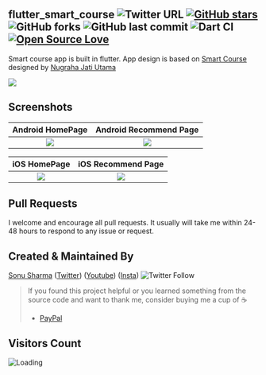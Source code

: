 ## flutter_smart_course ![Twitter URL](https://img.shields.io/twitter/url?style=social&url=https%3A%2F%2Ftwitter.com%2Fthealphamerc) [![GitHub stars](https://img.shields.io/github/stars/Thealphamerc/flutter_smart_course?style=social)](https://github.com/login?return_to=%2FTheAlphamerc%flutter_smart_course) ![GitHub forks](https://img.shields.io/github/forks/TheAlphamerc/flutter_smart_course?style=social) ![GitHub last commit](https://img.shields.io/github/last-commit/Thealphamerc/flutter_smart_course) ![Dart CI](https://github.com/TheAlphamerc/flutter_smart_course/workflows/Dart%20CI/badge.svg) [![Open Source Love](https://badges.frapsoft.com/os/v2/open-source.svg?v=103)](https://github.com/Thealphamerc/flutter_smart_course) 

Smart course app is built in flutter. App design is based on [Smart Course](https://dribbble.com/shots/10090738-SmartCourse) designed by [Nugraha Jati Utama](https://dribbble.com/nugrahajatiutama)


<img src="https://cdn.dribbble.com/users/792073/screenshots/10090738/media/d3428df173d81d3722d3f16bfcd0ccc9.png"  /> 

## Screenshots

 Android HomePage              |  Android Recommend Page 
:-------------------------:|:-------------------------:
![](https://github.com/TheAlphamerc/flutter_smart_course/blob/master/screenshots/screenshot_1.jpg?raw=true)|![](https://github.com/TheAlphamerc/flutter_smart_course/blob/master/screenshots/screenshot_2.jpg?raw=true)

iOS HomePage              |  iOS Recommend Page 
:-------------------------:|:-------------------------:
![](https://github.com/TheAlphamerc/flutter_smart_course/blob/master/screenshots/screenshot_ios_1.png?raw=true)|![](https://github.com/TheAlphamerc/flutter_smart_course/blob/master/screenshots/screenshot_ios_2.png?raw=true)

## Pull Requests

I welcome and encourage all pull requests. It usually will take me within 24-48 hours to respond to any issue or request.

## Created & Maintained By

[Sonu Sharma](https://github.com/TheAlphamerc) ([Twitter](https://www.twitter.com/TheAlphamerc)) ([Youtube](https://www.youtube.com/user/sonusharma045sonu/))
([Insta](https://www.instagram.com/_sonu_sharma__))  ![Twitter Follow](https://img.shields.io/twitter/follow/thealphamerc?style=social)

> If you found this project helpful or you learned something from the source code and want to thank me, consider buying me a cup of :coffee:
>
> * [PayPal](https://www.paypal.me/TheAlphamerc/)

## Visitors Count

<img align="left" src = "https://profile-counter.glitch.me/flutter_smart_course/count.svg" alt ="Loading">




